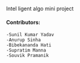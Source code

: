 Intel ligent algo mini project

#### Contributors:
    -Sunil Kumar Yadav
    -Anurup Sinha
    -Bibekananda Hati
    -Supratim Manna
    -Souvik Pramanik
